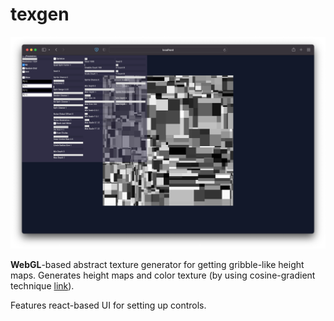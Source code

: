 # texgen

![image](docs/screenshot.png)

**WebGL**-based abstract texture generator for getting gribble-like height maps. Generates height maps and color texture (by using cosine-gradient technique [link](http://www.iquilezles.org/www/articles/palettes/palettes.htm)).

Features react-based UI for setting up controls. 
